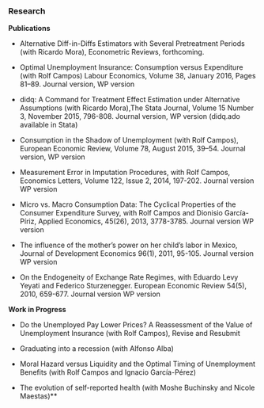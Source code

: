 ### Research

**Publications**

* Alternative Diff-in-Diffs Estimators with Several Pretreatment Periods (with Ricardo Mora), Econometric Reviews, forthcoming.

* Optimal Unemployment Insurance: Consumption versus Expenditure (with Rolf Campos)  Labour Economics, Volume 38, January 2016, Pages 81–89. Journal version, WP version

* didq: A Command for Treatment Effect Estimation under Alternative Assumptions (with Ricardo Mora),The Stata Journal, Volume 15 Number 3, November 2015,  796-808. Journal version, WP version (didq.ado available in Stata)

* Consumption in the Shadow of Unemployment (with Rolf Campos),  European Economic Review, Volume 78, August 2015, 39–54. Journal version, WP version

* Measurement Error in Imputation Procedures, with Rolf Campos, Economics Letters, Volume 122, Issue 2, 2014, 197-202. Journal version WP version

* Micro vs. Macro Consumption Data: The Cyclical Properties of the Consumer Expenditure Survey, with Rolf Campos and Dionisio García-Píriz,  Applied Economics, 45(26), 2013, 3778-3785. Journal version WP version

* The influence of the mother’s power on her child’s labor in Mexico, Journal of Development Economics 96(1), 2011, 95-105. Journal version WP version

* On the Endogeneity of Exchange Rate Regimes, with Eduardo Levy Yeyati and Federico Sturzenegger. European Economic Review 54(5), 2010, 659-677. Journal version WP version

**Work in Progress**

* Do the Unemployed Pay Lower Prices? A Reassessment of the Value of Unemployment Insurance (with Rolf Campos), Revise and Resubmit

* Graduating into a recession (with Alfonso Alba)

* Moral Hazard versus Liquidity and the Optimal Timing of Unemployment Benefits (with Rolf Campos and Ignacio García-Pérez)

* The evolution of self-reported health (with Moshe Buchinsky and Nicole Maestas)**
